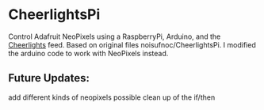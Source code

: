 CheerlightsPi
=============

Control Adafruit NeoPixels using a RaspberryPi, Arduino, and the [Cheerlights](http://www.cheerlights.com) feed.
  Based on original files noisufnoc/CheerlightsPi.  I modified the arduino code to work with NeoPixels instead.

Future Updates:
---------------

add different kinds of neopixels
possible clean up of the if/then
